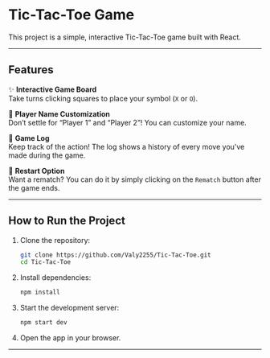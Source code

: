 # Tic-Tac-Toe Game

This project is a simple, interactive Tic-Tac-Toe game built with React. 

---

## **Features**
✨ **Interactive Game Board**  
Take turns clicking squares to place your symbol (`X` or `O`).

🎨 **Player Name Customization**  
Don’t settle for “Player 1” and “Player 2”! You can customize your name.

📜 **Game Log**  
Keep track of the action! The log shows a history of every move you've made during the game.

🔄 **Restart Option**  
Want a rematch? You can do it by simply clicking on the `Rematch` button after the game ends.

---

## **How to Run the Project**

1. Clone the repository:
   ```bash
   git clone https://github.com/Valy2255/Tic-Tac-Toe.git
   cd Tic-Tac-Toe
   ```
2. Install dependencies:
   ```bash
   npm install
   ```
3. Start the development server:
   ```bash
   npm start dev
   ```
4. Open the app in your browser.

---




